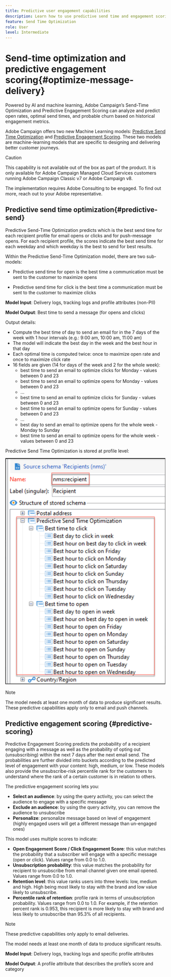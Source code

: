```yaml
---
title: Predictive user engagement capabilities
description: Learn how to use predictive send time and engagement scoring
feature: Send Time Optimization
role: User
level: Intermediate
---
```

# Send-time optimization and predictive engagement scoring{#optimize-message-delivery}

Powered by AI and machine learning, Adobe Campaign’s Send-Time Optimization and Predictive Engagement Scoring can analyze and predict open rates, optimal send times, and probable churn based on historical engagement metrics.

Adobe Campaign offers two new Machine Learning models: [Predictive Send Time Optimization](#predictive-send) and [Predictive Engagement Scoring](#predictive-scoring). These two models are machine-learning models that are specific to designing and delivering better customer journeys.

>[!CAUTION]
>
>This capability is not available out of the box as part of the product. It is only available for Adobe Campaign Managed Cloud Services customers running Adobe Campaign Classic v7 or Adobe Campaign v8.
>
>The implementation requires Adobe Consulting to be engaged. To find out more, reach out to your Adobe representative.
>


## Predictive send time optimization{#predictive-send}

Predictive Send-Time Optimization predicts which is the best send time for each recipient profile for email opens or clicks and for push-message opens. For each recipient profile, the scores indicate the best send time for each weekday and which weekday is the best to send for best results. 

Within the Predictive Send-Time Optimization model, there are two sub-models:

* Predictive send time for open is the best time a communication must be sent to the customer to maximize opens

* Predictive send time for click is the best time a communication must be sent to the customer to maximize clicks


**Model Input**: Delivery logs, tracking logs and profile attributes (non-PII)

**Model Output**: Best time to send a message (for opens and clicks)

Output details:

* Compute the best time of day to send an email for in the 7 days of the week with 1 hour intervals (e.g.: 9:00 am, 10:00 am, 11:00 am)
* The model will indicate the best day in the week and the best hour in that day
* Each optimal time is computed twice: once to maximize open rate and once to maximize click rate
* 16 fields are given (14 for days of the week and 2 for the whole week):
    * best time to send an email to optimize clicks for Monday - values between 0 and 23
    * best time to send an email to optimize opens for Monday - values between 0 and 23
    * ...
    * best time to send an email to optimize clicks for Sunday - values between 0 and 23
    * best time to send an email to optimize opens for Sunday - values between 0 and 23
    * ...
    * best day to send an email to optimize opens for the whole week - Monday to Sunday
    * best time to send an email to optimize opens for the whole week - values between 0 and 23


Predictive Send Time Optimization is stored at profile level:

![](assets/sto-schema.png)


>[!NOTE]
>
>The model needs at least one month of data to produce significant results. These predictive capabilities apply only to email and push channels.
>


## Predictive engagement scoring {#predictive-scoring}

Predictive Engagement Scoring predicts the probability of a recipient engaging with a message as well as the probability of opting out (unsubscribing) within the next 7 days after the next email send. The probabilities are further divided into buckets according to the predicted level of engagement with your content: high, medium, or low. These models also provide the unsubscribe-risk percentile rank for the customers to understand where the rank of a certain customer is in relation to others.

The predictive engagement scoring lets you:

* **Select an audience**: by using the query activity, you can select the audience to engage with a specific message
* **Exclude an audience**: by using the query activity, you can remove the audience to unsubscribe
* **Personalize**: personalize message based on level of engagement (highly engaged users will get a different message than un-engaged ones)

This model uses multiple scores to indicate:

* **Open Engagement Score / Click Engagement Score**: this value matches the probability that a subscriber will engage with a specific message (open or click). Values range from 0.0 to 1.0.
* **Unsubscription probability**: this value matches the probability for recipient to unsubscribe from email channel given one email opened. Values range from 0.0 to 1.0.
* **Retention level**:  this value ranks users into three levels: low, medium and high. High being most likely to stay with the brand and low value likely to unsubscribe.
* **Percentile rank of retention**: profile rank in terms of unsubscription probability. Values range from 0.0 to 1.0. For example, if the retention percent rank is 0.953, this recipient is more likely to stay with brand and less likely to unsubscribe than 95.3% of all recipients.

>[!NOTE]
>
>These predictive capabilities only apply to email deliveries.
>
>The model needs at least one month of data to produce significant results.

**Model Input**: Delivery logs, tracking logs and specific profile attributes

**Model Output**: A profile attribute that describes the profile’s score and category
